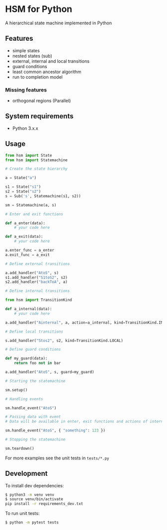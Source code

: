 # HSM for Python

A hierarchical state machine implemented in Python

## Features

- simple states
- nested states (sub)
- external, internal and local transitions
- guard conditions
- least common ancestor algorithm
- run to completion model

### Missing features

- orthogonal regions (Parallel)

## System requirements

- Python 3.x.x

## Usage

```py
from hsm import State
from hsm import Statemachine

# Create the state hierarchy

a = State("a")

s1 = State("s1")
s2 = State("s2")
s = Sub('s', Statemachine(s1, s2))

sm = Statemachine(a, s)

# Enter and exit functions

def a_enter(data):
    # your code here

def a_exit(data):
    # your code here

a.enter_func = a_enter
a.exit_func = a_exit

# Define external transitions

a.add_handler("AtoS", s)
s1.add_handler("S1toS2", s2)
s2.add_handler("backToA", a)

# Define internal transitions

from hsm import TransitionKind

def a_internal(data):
    # your code here

a.add_handler("Ainternal", a, action=a_internal, kind=TransitionKind.INTERNAL)

# Define local transitions

s.add_handler("Stos2", s2, kind=TransitionKind.LOCAL)

# Define guard conditions

def my_guard(data):
    return foo not in bar

a.add_handler("AtoS", s, guard=my_guard)

# Starting the statemachine

sm.setup()

# Handling events

sm.handle_event("AtoS")

# Passing data with event
# Data will be available in enter, exit functions and actions of internal transitions

sm.handle_event("AtoS", { "something": 123 })

# Stopping the statemachine

sm.teardown()
```

For more examples see the unit tests in `tests/*.py`

## Development

To install dev dependencies:

```sh
$ python3 -m venv venv
$ source venv/bin/activate
pip install -r requirements_dev.txt
```

To run unit tests:

```sh
$ python -m pytest tests
```
